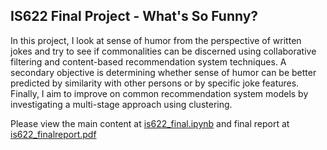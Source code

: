 ## IS622 Final Project - What's So Funny?

In this project, I look at sense of humor from the perspective of written jokes and try to see if commonalities can be discerned using collaborative filtering and content-based recommendation system techniques. A secondary objective is determining whether sense of humor can be better predicted by similarity with other persons or by specific joke features. Finally, I aim to improve on common recommendation system models by investigating a multi-stage approach using clustering.  
  
Please view the main content at <a href="is622_final.ipynb">is622_final.ipynb</a> and final report at <a href="is622_finalreport.pdf">is622_finalreport.pdf</a>  

